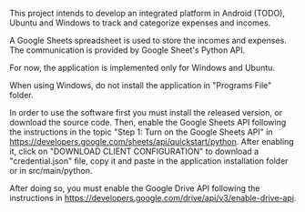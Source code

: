 This project intends to develop an integrated platform in Android (TODO), Ubuntu and Windows to track and categorize expenses and incomes.

A Google Sheets spreadsheet is used to store the incomes and expenses. The communication is provided by Google Sheet's Python API.

For now, the application is implemented only for Windows and Ubuntu.

When using Windows, do not install the application in "Programs File" folder.

In order to use the software first you must install the released version, or download the source code. Then, enable the Google Sheets API following the instructions in the topic "Step 1: Turn on the Google Sheets API" in https://developers.google.com/sheets/api/quickstart/python. After enabling it, click on "DOWNLOAD CLIENT CONFIGURATION" to download a "credential.json" file, copy it and paste in the application installation folder or in src/main/python.

After doing so, you must enable the Google Drive API following the instructions in https://developers.google.com/drive/api/v3/enable-drive-api.
